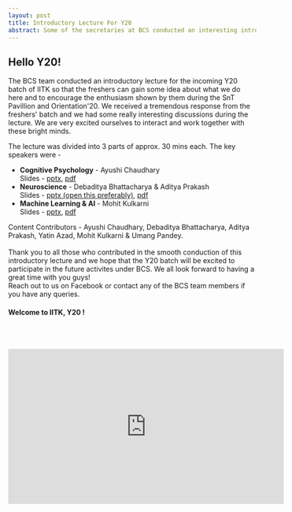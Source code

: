 ```yaml
---
layout: post
title: Introductory Lecture For Y20
abstract: Some of the secretaries at BCS conducted an interesting introductory lecture for the incoming Y20 batch of IITK on the topics of Cognitive Psychology, Neuroscience and AI.
---
```


## Hello Y20! 
The BCS team conducted an introductory lecture for the incoming Y20 batch of IITK so that the freshers can gain some idea about what we do here and to encourage the enthusiasm shown by them during the SnT Pavillion and Orientation'20. We received a tremendous response from the freshers' batch and we had some really interesting discussions during the lecture. We are very excited ourselves to interact and work together with these bright minds.

The lecture was divided into 3 parts of approx. 30 mins each. The key speakers were - 
* <b>Cognitive Psychology</b> - Ayushi Chaudhary<br>
	<t>Slides - <a href="https://drive.google.com/file/d/18XqrD4VllGoPd0LdUmCBuqPKpGgx2OZp/view?usp=sharing" target="_blank">pptx</a>, <a href="https://drive.google.com/file/d/10XthCx4dvWEPZDk4dpf8_kBxpv3sc601/view?usp=sharing" target="_blank">pdf</a>
* <b>Neuroscience</b> - Debaditya Bhattacharya & Aditya Prakash<br>
	<t>Slides - <a href="https://docs.google.com/forms/d/e/1FAIpQLScI-uTKtgBSwoG_9QJ-JEUqGjvDQuXfCPNyxIQRo96yZ3ijag/viewform" target="_blank">pptx (open this preferably)</a>, <a href="https://drive.google.com/file/d/1ml0zqf2RMN0MVyC2fOQOlU6nnTvWLZ4V/view?usp=sharing" target="_blank">pdf</a>
* <b>Machine Learning & AI</b> - Mohit Kulkarni<br>
	<t>Slides - <a href="https://drive.google.com/file/d/1UuaDunzAZFsq3fwIelRkn9qs47b__c6S/view?usp=sharing" target="_blank">pptx</a>, <a href="https://drive.google.com/file/d/1Goh8LB88wO8MQkvzKyy8BvAKgOgmYtuy/view?usp=sharing" target="_blank">pdf</a>

Content Contributors - Ayushi Chaudhary, Debaditya Bhattacharya, Aditya Prakash, Yatin Azad, Mohit Kulkarni & Umang Pandey.<br><br>
Thank you to all those who contributed in the smooth conduction of this introductory lecture and we hope that the Y20 batch will be excited to participate in the future activites under BCS. We all look forward to having a great time with you guys! <br>
Reach out to us on Facebook or contact any of the BCS team members if you have any queries.
#### Welcome to IITK, Y20 !
<br><br>
<iframe width="560" height="315" src="https://www.youtube.com/embed/gcvQGVH981c" frameborder="0" allow="accelerometer; autoplay; clipboard-write; encrypted-media; gyroscope; picture-in-picture" allowfullscreen></iframe>

